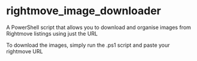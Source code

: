 # rightmove_image_downloader
A PowerShell script that allows you to download and organise images from Rightmove listings using just the URL 

To download the images, simply run the .ps1 script and paste your rightmove URL
